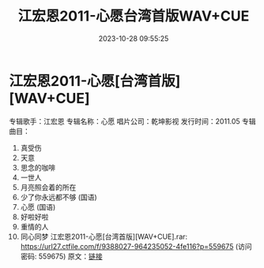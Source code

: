 ﻿---
title: 江宏恩2011-心愿台湾首版WAV+CUE
date: 2023-10-28 09:55:25
categories: WAV车载音乐、镜像
tags: 华语中文
---
# 江宏恩2011-心愿[台湾首版][WAV+CUE]

专辑歌手：江宏恩
专辑名称：心愿
唱片公司：乾坤影视
发行时间：2011.05
专辑曲目：
01. 真受伤
02. 天意
03. 思念的咖啡
04. 一世人
05. 月亮照会着的所在
06. 少了你永远都不够 (国语)
07. 心愿 (国语)
08. 好啦好啦
09. 重情的人
10. 同心同梦
江宏恩2011-心愿[台湾首版][WAV+CUE].rar: https://url27.ctfile.com/f/9388027-964235052-4fe116?p=559675
(访问密码: 559675)
原文：[链接](https://blog.sina.com.cn/s/blog_1647c7e76010313ni.html)